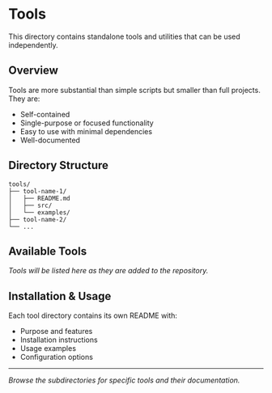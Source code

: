 # Tools

This directory contains standalone tools and utilities that can be used independently.

## Overview

Tools are more substantial than simple scripts but smaller than full projects. They are:

- Self-contained
- Single-purpose or focused functionality
- Easy to use with minimal dependencies
- Well-documented

## Directory Structure

```
tools/
├── tool-name-1/
│   ├── README.md
│   ├── src/
│   └── examples/
├── tool-name-2/
└── ...
```

## Available Tools

*Tools will be listed here as they are added to the repository.*

## Installation & Usage

Each tool directory contains its own README with:
- Purpose and features
- Installation instructions
- Usage examples
- Configuration options

---

*Browse the subdirectories for specific tools and their documentation.*
